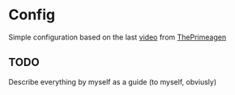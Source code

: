 # Config 

Simple configuration based on the last [video](https://www.youtube.com/watch?v=w7i4amO_zaE) from [ThePrimeagen](https://github.com/ThePrimeagen)

## TODO

Describe everything by myself as a guide (to myself, obviusly) 
